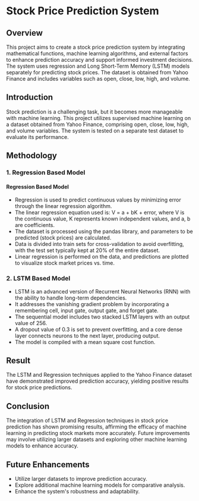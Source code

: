 # Stock Price Prediction System 

## Overview

This project aims to create a stock price prediction system by integrating mathematical functions, machine learning algorithms, and external factors to enhance prediction accuracy and support informed investment decisions. The system uses regression and Long Short-Term Memory (LSTM) models separately for predicting stock prices. The dataset is obtained from Yahoo Finance and includes variables such as open, close, low, high, and volume.


## Introduction

Stock prediction is a challenging task, but it becomes more manageable with machine learning. This project utilizes supervised machine learning on a dataset obtained from Yahoo Finance, comprising open, close, low, high, and volume variables. The system is tested on a separate test dataset to evaluate its performance.

## Methodology

### 1. Regression Based Model

#### Regression Based Model 

- Regression is used to predict continuous values by minimizing error through the linear regression algorithm.
- The linear regression equation used is: V = a + bK + error, where V is the continuous value, K represents known independent values, and a, b are coefficients.
- The dataset is processed using the pandas library, and parameters to be predicted (stock prices) are calculated.
- Data is divided into train sets for cross-validation to avoid overfitting, with the test set typically kept at 20% of the entire dataset.
- Linear regression is performed on the data, and predictions are plotted to visualize stock market prices vs. time.

### 2. LSTM Based Model

- LSTM is an advanced version of Recurrent Neural Networks (RNN) with the ability to handle long-term dependencies.
- It addresses the vanishing gradient problem by incorporating a remembering cell, input gate, output gate, and forget gate.
- The sequential model includes two stacked LSTM layers with an output value of 256.
- A dropout value of 0.3 is set to prevent overfitting, and a core dense layer connects neurons to the next layer, producing output.
- The model is compiled with a mean square cost function.

## Result

The LSTM and Regression techniques applied to the Yahoo Finance dataset have demonstrated improved prediction accuracy, yielding positive results for stock price predictions.

## Conclusion

The integration of LSTM and Regression techniques in stock price prediction has shown promising results, affirming the efficacy of machine learning in predicting stock markets more accurately. Future improvements may involve utilizing larger datasets and exploring other machine learning models to enhance accuracy.

## Future Enhancements

- Utilize larger datasets to improve prediction accuracy.
- Explore additional machine learning models for comparative analysis.
- Enhance the system's robustness and adaptability.
